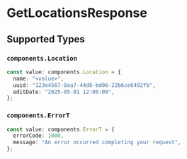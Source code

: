 # GetLocationsResponse


## Supported Types

### `components.Location`

```typescript
const value: components.Location = {
  name: "<value>",
  uuid: "123e4567-8aa7-44d8-bd06-22b6ce6492fb",
  editDate: "2025-05-01 12:00:00",
};
```

### `components.ErrorT`

```typescript
const value: components.ErrorT = {
  errorCode: 1000,
  message: "An error occurred completing your request",
};
```

